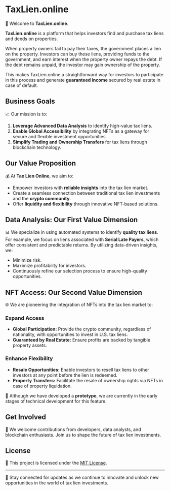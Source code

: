 # TaxLien.online

🌟 Welcome to **TaxLien.online**.

**TaxLien.online** is a platform that helps investors find and purchase tax liens and deeds on properties.

When property owners fail to pay their taxes, the government places a lien on the property.
Investors can buy these liens, providing funds to the government, and earn interest when the property owner repays the debt. If the debt remains unpaid, the investor may gain ownership of the property.

This makes TaxLien.online a straightforward way for investors to participate in this process and generate **guaranteed income** secured by real estate in case of default.

## Business Goals
📈 Our mission is to:
1. **Leverage Advanced Data Analysis** to identify high-value tax liens.
2. **Enable Global Accessibility** by integrating NFTs as a gateway for secure and flexible investment opportunities.
3. **Simplify Trading and Ownership Transfers** for tax liens through blockchain technology.

## Our Value Proposition
💰 At **Tax Lien Online**, we aim to:
- Empower investors with **reliable insights** into the tax lien market.
- Create a seamless connection between traditional tax lien investments and the **crypto community**.
- Offer **liquidity and flexibility** through innovative NFT-based solutions.

## Data Analysis: Our First Value Dimension
📊 We specialize in using automated systems to identify **quality tax liens**. For example, we focus on liens associated with **Serial Late Payers**, which offer consistent and predictable returns. By utilizing data-driven insights, we:
- Minimize risk.
- Maximize profitability for investors.
- Continuously refine our selection process to ensure high-quality opportunities.

## NFT Access: Our Second Value Dimension
🌐 We are pioneering the integration of NFTs into the tax lien market to:

### Expand Access
- **Global Participation:** Provide the crypto community, regardless of nationality, with opportunities to invest in U.S. tax liens.
- **Guaranteed by Real Estate:** Ensure profits are backed by tangible property assets.

### Enhance Flexibility
- **Resale Opportunities:** Enable investors to resell tax liens to other investors at any point before the lien is redeemed.
- **Property Transfers:** Facilitate the resale of ownership rights via NFTs in case of property liquidation.

🔄 Although we have developed a **prototype**, we are currently in the early stages of technical development for this feature.

## Get Involved
📢 We welcome contributions from developers, data analysts, and blockchain enthusiasts. Join us to shape the future of tax lien investments.

## License
📖 This project is licensed under the [MIT License](LICENSE).

---

📲 Stay connected for updates as we continue to innovate and unlock new opportunities in the world of tax lien investments.
